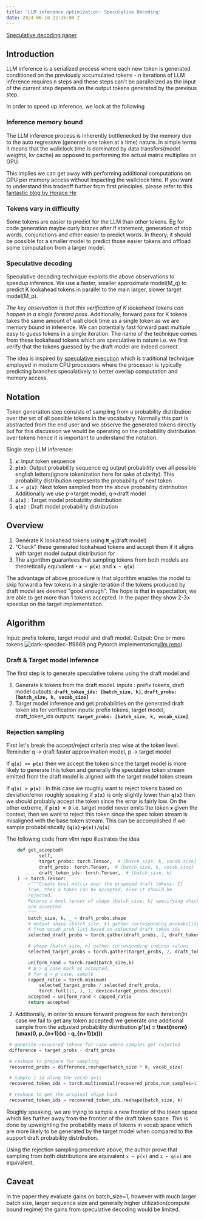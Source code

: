 ```yaml
---
title: 'LLM inference optimization: Speculative Decoding'
date: 2024-06-10 22:16:00 Z
---
```


[Speculative decoding paper](https://arxiv.org/pdf/2211.17192)

## Introduction

LLM inference is a serialized process where each new token is generated conditioned on the previously accumulated tokens - n iterations of LLM inference requires n steps and these steps can’t be parallelized as the input of the current step depends on the output tokens generated by the previous step. 

In order to speed up inference, we look at the following 

### Inference memory bound
The LLM inference process is inherently bottlenecked by the memory due to the auto regressive (generate one token at a time) nature. In simple terms it means that the wallclock time is dominated by data transfers(model weights, kv cache) as opposed to performing the actual matrix multiplies on GPU. 

This implies we can get away with performing additional computations on GPU per memory access without impacting the wallclock time.  If you want to understand this tradeoff further from first principles, please refer to this [fantastic blog by Horace He](https://horace.io/brrr_intro.html) 

### Tokens vary in difficulty
Some tokens are easier to predict for the LLM than other tokens. Eg for code generation maybe curly braces after if statement, generation of stop words, conjunctions and other easier to predict words. In theory, it should be possible for a smaller model to predict those easier tokens and offload some computation from a larger model.

### Speculative decoding
Speculative decoding technique exploits the above observations to speedup inference. We use a faster, smaller approximate model(M_q) to predict K lookahead tokens in parallel to the main larger, slower target model(M_p).

*The key observation is that this verification of K lookahead tokens can happen in a single forward pass*. Additionally, forward pass for K tokens takes the same amount of wall clock time as a single token as we are memory bound in inference. We can potentially fast forward past multiple easy to guess tokens in a single iteration. The name of the technique comes from these lookahead tokens which are speculative in nature i.e. we first verify that the tokens guessed by the draft model are indeed correct.

The idea is inspired by [speculative execution](https://en.wikipedia.org/wiki/Speculative_execution#:~:text=Speculative%20execution%20is%20an%20optimization,known%20that%20it%20is%20needed.) which is traditional technique employed in modern CPU processors where the processor is typically predicting branches speculatively to better overlap computation and memory access. 

## Notation

Token generation step consists of sampling from a probability distribution over the set of all possible tokens in the vocabulary. Normally this part is abstracted from the end user and we observe the generated tokens directly but for this discussion we would be operating on the probability distribution over tokens hence it is important to understand the notation. 

Single step LLM inference: 
1. **`x`**: Input token sequence 
2. **`p(x)`**: Output probability sequence eg output probability over all possible english letters(ignore tokenization here for sake of clarity). This probability distribution represents the probability of next token 
3. **`x ~ p(x)`**: Next token sampled from the above probability distribution
Additionally we use p->target model, q->draft model
4. **`p(x)`** : Target model probability distribution
5. **`q(x)`** : Draft model probability distribution

## Overview

1.  Generate K lookahead tokens using **`M_q`**(draft model)
2. “Check” these generated lookahead tokens and accept them if it aligns with target model output distribution for  
3. The algorithm guarantees that sampling tokens from both models are theoretically equivalent - **`x ~ p(x)`** and **`x ~ q(x)`**

The advantage of above procedure is that algorithm enables the model to skip forward a few tokens in a single iteration if the tokens produced by draft model are deemed "good enough". The hope is that in expectation, we are able to get more than 1 tokens accepted. In the paper they show 2-3x speedup on the target implementation. 

## Algorithm

Input: prefix tokens, target model and draft model. 
Output: One or more tokens 
![dark-specdec-1f9869.png](/uploads/dark-specdec-1f9869.png)
Pytorch implementation[vllm repo](https://github.com/cadedaniel/vllm-public/blob/853180f8bc5e335b07f0ef7be8079b3e1b7fe0d3/vllm/model_executor/layers/rejection_sampler.py))

### Draft & Target model inference

The first step is to generate speculative tokens using the draft model and 

1. Generate k tokens from the draft model. 
inputs : prefix tokens, draft model
outputs: **`draft_token_ids: [batch_size, k]`**, **`draft_probs: [batch_size, k, vocab_size]`**
2. Target model inference and get probabilities on the generated draft token ids for verification
inputs: prefix tokens, target model, draft_token_ids
outputs:  **`target_probs: [batch_size, k, vocab_size]`**.

### Rejection sampling
First let's break the accept/reject criteria step wise at the token level. Reminder q -> draft faster approximation model, p -> target model

If **`q(x) <= p(x)`** then we accept the token since the target model is more likely to generate this token and generally the speculative token stream emitted from the draft model is aligned with the target model token stream

If **`q(x) > p(x)`** : In this case we roughly want to reject tokens based on deviation/error roughly speaking if **`p(x)`**  is only slightly lower than  **`q(x)`** then we should probably accept the token since the error is fairly low. 
On the other extreme, if **`p(x) = 0`** i.e. target model never emits the token **`x`** given the context,  then we want to reject this token since the spec token stream is misaligned with the base token stream. This can be accomplished if we sample probabilistically **`(q(x)-p(x))/q(x)`**

The following code from vllm repo illustrates the idea
```python
    def get_accepted(
            self,
            target_probs: torch.Tensor,  # [batch_size, k, vocab_size]
            draft_probs: torch.Tensor,  # [batch_size, k, vocab_size]
            draft_token_ids: torch.Tensor,  # [batch_size, k]
    ) -> torch.Tensor:
        r"""Create bool matrix over the proposed draft tokens. If
        True, then a token can be accepted, else it should be
        rejected.
        Returns a bool tensor of shape [batch_size, k] specifying which tokens
        are accepted.
        """
        batch_size, k, _ = draft_probs.shape
        # output shape [batch_size, k] gather corresponding probability values 
        # from vocab prob list based on selected draft token ids
        selected_draft_probs = torch.gather(draft_probs, 2, draft_token_ids.unsqueeze(-1)).squeeze(-1)

        # shape [batch_size, k] gather corresponding indices values
        selected_target_probs = torch.gather(target_probs, 2, draft_token_ids.unsqueeze(-1)).squeeze(-1)

        uniform_rand = torch.rand(batch_size,k)
        # p > q case mark as accepted, 
        # for q > p case, sample
        capped_ratio = torch.minimum(
            selected_target_probs / selected_draft_probs,
            torch.full((1, ), 1, device=target_probs.device))
        accepted = uniform_rand < capped_ratio
        return accepted
```


2. Additionally, in order to ensure forward progress for each iteration(in case we fail to get any token accepted) we generate one additional sample from the adjusted probability distribution  **p'(x) = \text{norm}(\max(0, p_{n+1}(x) - q_{n+1}(x)))**

```python
 # generate recovered tokens for case where samples get rejected
 difference = target_probs - draft_probs

 # reshape to prepare for sampling
 recovered_probs = difference.reshape(batch_size * k, vocab_size)

 # sample 1 id along the vocab axis
 recovered_token_ids = torch.multinomial(recovered_probs,num_samples=1)

 # reshape to get the original shape back
 recovered_token_ids = recovered_token_ids.reshape(batch_size, k)
```

Roughly speaking, we are trying to sample a new frontier of the token space which lies further away from the frontier of the draft token space. This is done by upweighting the probability mass of tokens in vocab space which are more likely to be generated by the target model when compared to the support draft probability distribution. 

Using the rejection sampling procedure above, the author prove that sampling from both distributions are equivalent `x ~ p(x)` and `x ~ q(x)` are equivalent. 

## Caveat
In the paper they evaluate gains on batch_size=1, however with much larger batch size, larger sequence size and generally higher utilization(compute bound regime) the gains from speculative decoding would be limited. 